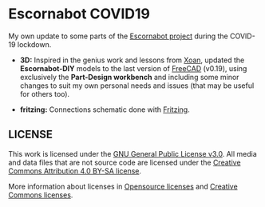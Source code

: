 # Escornabot COVID19
My own update to some parts of the [Escornabot project](https://github.com/escornabot) during the COVID-19 lockdown.

* **3D:** Inspired in the genius work and lessons from [Xoan](https://github.com/xoan?tab=repositories&q=escornabot), updated the **Escornabot-DIY** models to the last version of [FreeCAD](https://freecadweb.org) (v0.19), using exclusively the **Part-Design workbench** and including some minor changes to suit my own personal needs and issues (that may be useful for others too).

* **fritzing:** Connections schematic done with [Fritzing](https://fritzing.org).


## LICENSE

This work is licensed under the [GNU General Public License v3.0](LICENSE-GPLV30). All media and data files that are not source code are licensed under the [Creative Commons Attribution 4.0 BY-SA license](LICENSE-CCBYSA40).

More information about licenses in [Opensource licenses](https://opensource.org/licenses/) and [Creative Commons licenses](https://creativecommons.org/licenses/).

